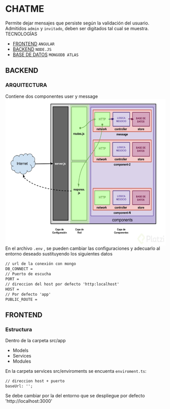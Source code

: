 # CHATME

Permite dejar mensajes que persiste según la validación del usuario. Admitidos  `admin` y `invitado`, deben ser digitados tal cual se muestra.
TECNOLOGÍAS
* [FRONTEND](https://github.com/RoxiLi/message-frontend/tree/master) `ANGULAR` 
* [BACKEND](https://github.com/RoxiLi/message-backend) `NODE.JS` 
* [BASE DE DATOS](https://www.mongodb.com/es) `MONGODB ATLAS` 

## BACKEND
### ARQUITECTURA
Contiene dos componentes user y message
<br>
 <img  height="460px"  width="560px"  style="float: left;"  src="https://github.com/RoxiLi/chatme/blob/master/assets/arquitectura-nodejs.jpg"  alt="Vex Logo"> 
 
  En el archivo `.env`  , se pueden cambiar las configuraciones y adecuarlo al entorno deseado sustituyendo los siguientes datos
 
 ````
 // url de la conexión con mongo
DB_CONNECT =
// Puerto de escucha
PORT =
// direccion del host por defecto 'http:localhost'
HOST =
// Por defecto 'app'
PUBLIC_ROUTE =
````

## FRONTEND
### Estructura
Dentro de la carpeta src/app
* Models
* Services
* Modules

En la carpeta services src/enviroments se encuenta  `enviroment.ts`:
 ````
 // direccion host + puerto
 baseUrl: '';
````
Se debe cambiar por la del entorno que se despliegue por defecto 'http://localhost:3000'




